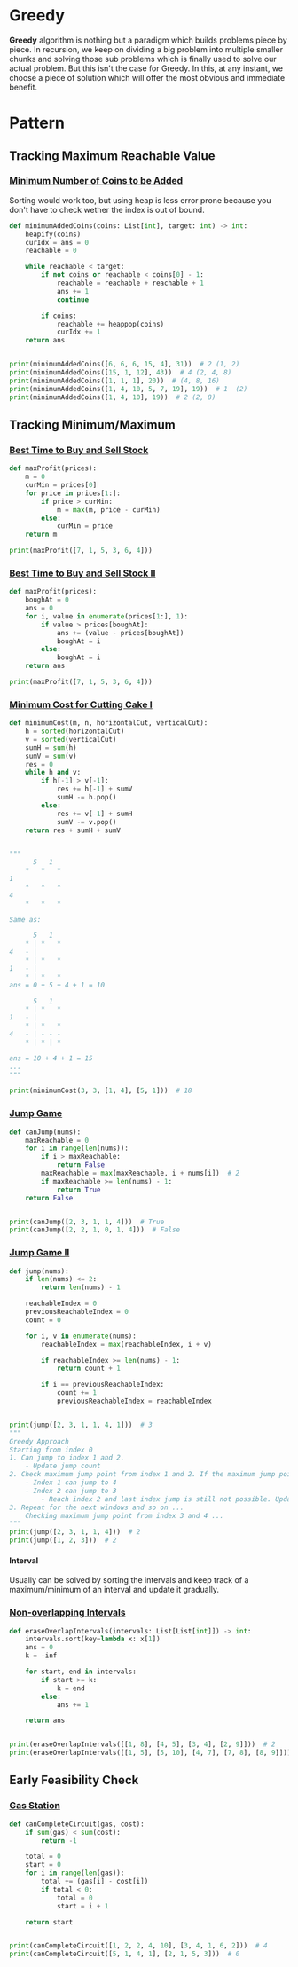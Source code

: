 # Greedy
**Greedy** algorithm is nothing but a paradigm which builds problems piece by piece. In recursion, we keep on dividing a big problem into multiple smaller chunks and solving those sub problems which is finally used to solve our actual problem. But this isn't the case for Greedy. In this, at any instant, we choose a piece of solution which will offer the most obvious and immediate benefit.

# Pattern
## Tracking Maximum Reachable Value
### [Minimum Number of Coins to be Added](https://leetcode.com/problems/minimum-number-of-coins-to-be-added/)
Sorting would work too, but using heap is less error prone because you don't have to check wether the index is out of bound.
```python
def minimumAddedCoins(coins: List[int], target: int) -> int:
    heapify(coins)
    curIdx = ans = 0
    reachable = 0

    while reachable < target:
        if not coins or reachable < coins[0] - 1:
            reachable = reachable + reachable + 1
            ans += 1
            continue

        if coins:
            reachable += heappop(coins)
            curIdx += 1
    return ans


print(minimumAddedCoins([6, 6, 6, 15, 4], 31))  # 2 (1, 2)
print(minimumAddedCoins([15, 1, 12], 43))  # 4 (2, 4, 8)
print(minimumAddedCoins([1, 1, 1], 20))  # (4, 8, 16)
print(minimumAddedCoins([1, 4, 10, 5, 7, 19], 19))  # 1  (2)
print(minimumAddedCoins([1, 4, 10], 19))  # 2 (2, 8)
```

## Tracking Minimum/Maximum
### [Best Time to Buy and Sell Stock](https://leetcode.com/problems/best-time-to-buy-and-sell-stock)
```python
def maxProfit(prices):
    m = 0
    curMin = prices[0]
    for price in prices[1:]:
        if price > curMin:
            m = max(m, price - curMin)
        else:
            curMin = price
    return m

print(maxProfit([7, 1, 5, 3, 6, 4]))
```

### [Best Time to Buy and Sell Stock II](https://leetcode.com/problems/best-time-to-buy-and-sell-stock-ii)
```python
def maxProfit(prices):
    boughAt = 0
    ans = 0
    for i, value in enumerate(prices[1:], 1):
        if value > prices[boughAt]:
            ans += (value - prices[boughAt])
            boughAt = i
        else:
            boughAt = i
    return ans

print(maxProfit([7, 1, 5, 3, 6, 4]))
```

### [Minimum Cost for Cutting Cake I](https://leetcode.com/problems/minimum-cost-for-cutting-cake-i)
```python
def minimumCost(m, n, horizontalCut, verticalCut):
    h = sorted(horizontalCut)
    v = sorted(verticalCut)
    sumH = sum(h)
    sumV = sum(v)
    res = 0
    while h and v:
        if h[-1] > v[-1]:
            res += h[-1] + sumV
            sumH -= h.pop()
        else:
            res += v[-1] + sumH
            sumV -= v.pop()
    return res + sumH + sumV


"""
      5   1
    *   *   *
1
    *   *   *
4
    *   *   *

Same as:

      5   1
    * | *   *
4   - |
    * | *   *
1   - |
    * | *   *
ans = 0 + 5 + 4 + 1 = 10

      5   1
    * | *   * 
1   - |       
    * | *   *
4   - | - - -
    * | * | *

ans = 10 + 4 + 1 = 15
...
"""

print(minimumCost(3, 3, [1, 4], [5, 1]))  # 18
```

### [Jump Game](https://leetcode.com/problems/jump-game/)
```python
def canJump(nums):
    maxReachable = 0
    for i in range(len(nums)):
        if i > maxReachable:
            return False
        maxReachable = max(maxReachable, i + nums[i])  # 2
        if maxReachable >= len(nums) - 1:
            return True
    return False


print(canJump([2, 3, 1, 1, 4]))  # True
print(canJump([2, 2, 1, 0, 1, 4]))  # False
```

### [Jump Game II](https://leetcode.com/problems/jump-game-ii/)
```python
def jump(nums):
    if len(nums) <= 2:
        return len(nums) - 1

    reachableIndex = 0
    previousReachableIndex = 0
    count = 0

    for i, v in enumerate(nums):
        reachableIndex = max(reachableIndex, i + v)

        if reachableIndex >= len(nums) - 1:
            return count + 1

        if i == previousReachableIndex:
            count += 1
            previousReachableIndex = reachableIndex


print(jump([2, 3, 1, 1, 4, 1]))  # 3
"""
Greedy Approach
Starting from index 0
1. Can jump to index 1 and 2.
    - Update jump count
2. Check maximum jump point from index 1 and 2. If the maximum jump point is reached (index 2) and we can still not finish jumping to the last index. Update jump count.
    - Index 1 can jump to 4
    - Index 2 can jump to 3
        - Reach index 2 and last index jump is still not possible. Update jump count.
3. Repeat for the next windows and so on ...
    Checking maximum jump point from index 3 and 4 ...
"""
print(jump([2, 3, 1, 1, 4]))  # 2
print(jump([1, 2, 3]))  # 2
```

#### Interval
Usually can be solved by sorting the intervals and keep track of a maximum/minimum of an interval and update it gradually.
### [Non-overlapping Intervals](https://leetcode.com/problems/non-overlapping-intervals/)
```python
def eraseOverlapIntervals(intervals: List[List[int]]) -> int:
    intervals.sort(key=lambda x: x[1])
    ans = 0
    k = -inf

    for start, end in intervals:
        if start >= k:
            k = end
        else:
            ans += 1

    return ans


print(eraseOverlapIntervals([[1, 8], [4, 5], [3, 4], [2, 9]]))  # 2
print(eraseOverlapIntervals([[1, 5], [5, 10], [4, 7], [7, 8], [8, 9]]))  # 2
```

## Early Feasibility Check
### [Gas Station](https://leetcode.com/problems/gas-station/)
```python
def canCompleteCircuit(gas, cost):
    if sum(gas) < sum(cost):
        return -1

    total = 0
    start = 0
    for i in range(len(gas)):
        total += (gas[i] - cost[i])
        if total < 0:
            total = 0
            start = i + 1

    return start


print(canCompleteCircuit([1, 2, 2, 4, 10], [3, 4, 1, 6, 2]))  # 4
print(canCompleteCircuit([5, 1, 4, 1], [2, 1, 5, 3]))  # 0
```
